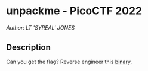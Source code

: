 # unpackme - PicoCTF 2022

###### Author: LT 'SYREAL' JONES

## Description

Can you get the flag?
Reverse engineer this [binary](https://artifacts.picoctf.net/c/205/unpackme-upx).

